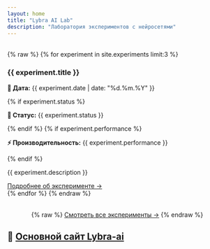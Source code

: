 ```yaml
---
layout: home
title: "Lybra AI Lab"
description: "Лаборатория экспериментов с нейросетями"
---
```


<!-- Убираем лишний блок hero -->
<div class="cards-grid" style="margin-top:2rem;">
{% raw %}
{% for experiment in site.experiments limit:3 %}
<div class="card">
    <h3>{{ experiment.title }}</h3>
    <p><strong>📅 Дата:</strong> {{ experiment.date | date: "%d.%m.%Y" }}</p>
    {% if experiment.status %}
    <p><strong>🎯 Статус:</strong> {{ experiment.status }}</p>
    {% endif %}
    {% if experiment.performance %}
    <p><strong>⚡ Производительность:</strong> {{ experiment.performance }}</p>
    {% endif %}
    <p>{{ experiment.description }}</p>
    <!-- ИСПРАВЛЕННАЯ ССЫЛКА: ведет на сам эксперимент -->
    <a href="{{ experiment.url | relative_url }}" class="btn btn-secondary">Подробнее об эксперименте →</a>
</div>
{% endfor %}
{% endraw %}
</div>

<!-- Добавляем кнопку для просмотра всех экспериментов -->
<div style="text-align: center; margin-top: 2rem;">
    {% raw %}
    <a href="{{ '/experiments/' | relative_url }}" class="btn btn-primary">Смотреть все эксперименты →</a>
    {% endraw %}
</div>

## 🔗 [Основной сайт Lybra-ai](https://lybra-ai.ru/)

